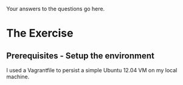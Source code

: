 Your answers to the questions go here.

# The Exercise
## Prerequisites - Setup the environment

I used a Vagrantfile to persist a simple Ubuntu 12.04 VM on my local machine.
